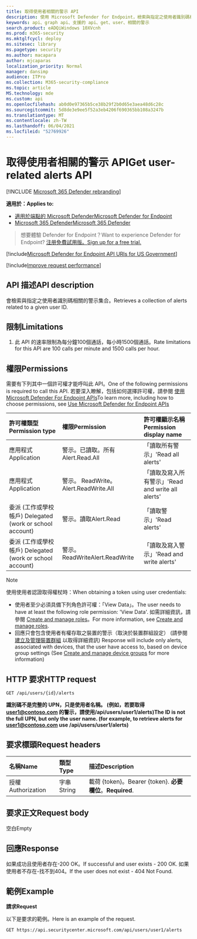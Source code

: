```yaml
---
title: 取得使用者相關的警示 API
description: 使用 Microsoft Defender for Endpoint，檢索與指定之使用者識別碼相關的提醒集合。
keywords: api、graph api、支援的 api、get、user、相關的警示
search.product: eADQiWindows 10XVcnh
ms.prod: m365-security
ms.mktglfcycl: deploy
ms.sitesec: library
ms.pagetype: security
ms.author: macapara
author: mjcaparas
localization_priority: Normal
manager: dansimp
audience: ITPro
ms.collection: M365-security-compliance
ms.topic: article
MS.technology: mde
ms.custom: api
ms.openlocfilehash: ab0d0e97365b5ce38b29f2b0d65e3aea48d6c28c
ms.sourcegitcommit: 5d8de3e9ee5f52a3eb4206f690365bb108a3247b
ms.translationtype: MT
ms.contentlocale: zh-TW
ms.lasthandoff: 06/04/2021
ms.locfileid: "52769926"
---
```

# <a name="get-user-related-alerts-api"></a><span data-ttu-id="a4ad1-104">取得使用者相關的警示 API</span><span class="sxs-lookup"><span data-stu-id="a4ad1-104">Get user-related alerts API</span></span>

[!INCLUDE [Microsoft 365 Defender rebranding](../../includes/microsoft-defender.md)]

<span data-ttu-id="a4ad1-105">**適用於：**</span><span class="sxs-lookup"><span data-stu-id="a4ad1-105">**Applies to:**</span></span>
- [<span data-ttu-id="a4ad1-106">適用於端點的 Microsoft Defender</span><span class="sxs-lookup"><span data-stu-id="a4ad1-106">Microsoft Defender for Endpoint</span></span>](https://go.microsoft.com/fwlink/p/?linkid=2154037)
- [<span data-ttu-id="a4ad1-107">Microsoft 365 Defender</span><span class="sxs-lookup"><span data-stu-id="a4ad1-107">Microsoft 365 Defender</span></span>](https://go.microsoft.com/fwlink/?linkid=2118804)

> <span data-ttu-id="a4ad1-108">想要體驗 Defender for Endpoint？</span><span class="sxs-lookup"><span data-stu-id="a4ad1-108">Want to experience Defender for Endpoint?</span></span> [<span data-ttu-id="a4ad1-109">注册免費試用版。</span><span class="sxs-lookup"><span data-stu-id="a4ad1-109">Sign up for a free trial.</span></span>](https://www.microsoft.com/microsoft-365/windows/microsoft-defender-atp?ocid=docs-wdatp-exposedapis-abovefoldlink) 


[!include[Microsoft Defender for Endpoint API URIs for US Government](../../includes/microsoft-defender-api-usgov.md)]

[!include[Improve request performance](../../includes/improve-request-performance.md)]

## <a name="api-description"></a><span data-ttu-id="a4ad1-110">API 描述</span><span class="sxs-lookup"><span data-stu-id="a4ad1-110">API description</span></span>
<span data-ttu-id="a4ad1-111">會檢索與指定之使用者識別碼相關的警示集合。</span><span class="sxs-lookup"><span data-stu-id="a4ad1-111">Retrieves a collection of alerts related to a given user ID.</span></span>


## <a name="limitations"></a><span data-ttu-id="a4ad1-112">限制</span><span class="sxs-lookup"><span data-stu-id="a4ad1-112">Limitations</span></span>
1. <span data-ttu-id="a4ad1-113">此 API 的速率限制為每分鐘100個通話，每小時1500個通話。</span><span class="sxs-lookup"><span data-stu-id="a4ad1-113">Rate limitations for this API are 100 calls per minute and 1500 calls per hour.</span></span>


## <a name="permissions"></a><span data-ttu-id="a4ad1-114">權限</span><span class="sxs-lookup"><span data-stu-id="a4ad1-114">Permissions</span></span>
<span data-ttu-id="a4ad1-115">需要有下列其中一個許可權才能呼叫此 API。</span><span class="sxs-lookup"><span data-stu-id="a4ad1-115">One of the following permissions is required to call this API.</span></span> <span data-ttu-id="a4ad1-116">若要深入瞭解，包括如何選擇許可權，請參閱 [使用 Microsoft Defender For Endpoint APIs](apis-intro.md)</span><span class="sxs-lookup"><span data-stu-id="a4ad1-116">To learn more, including how to choose permissions, see [Use Microsoft Defender for Endpoint APIs](apis-intro.md)</span></span>

<span data-ttu-id="a4ad1-117">許可權類型</span><span class="sxs-lookup"><span data-stu-id="a4ad1-117">Permission type</span></span> |   <span data-ttu-id="a4ad1-118">權限</span><span class="sxs-lookup"><span data-stu-id="a4ad1-118">Permission</span></span>  |   <span data-ttu-id="a4ad1-119">許可權顯示名稱</span><span class="sxs-lookup"><span data-stu-id="a4ad1-119">Permission display name</span></span>
:---|:---|:---
<span data-ttu-id="a4ad1-120">應用程式</span><span class="sxs-lookup"><span data-stu-id="a4ad1-120">Application</span></span> |   <span data-ttu-id="a4ad1-121">警示。已讀取。所有</span><span class="sxs-lookup"><span data-stu-id="a4ad1-121">Alert.Read.All</span></span> |    <span data-ttu-id="a4ad1-122">「讀取所有警示」</span><span class="sxs-lookup"><span data-stu-id="a4ad1-122">'Read all alerts'</span></span>
<span data-ttu-id="a4ad1-123">應用程式</span><span class="sxs-lookup"><span data-stu-id="a4ad1-123">Application</span></span> |   <span data-ttu-id="a4ad1-124">警示。 ReadWrite。</span><span class="sxs-lookup"><span data-stu-id="a4ad1-124">Alert.ReadWrite.All</span></span> |   <span data-ttu-id="a4ad1-125">「讀取及寫入所有警示」</span><span class="sxs-lookup"><span data-stu-id="a4ad1-125">'Read and write all alerts'</span></span>
<span data-ttu-id="a4ad1-126">委派 (工作或學校帳戶) </span><span class="sxs-lookup"><span data-stu-id="a4ad1-126">Delegated (work or school account)</span></span> | <span data-ttu-id="a4ad1-127">警示。讀取</span><span class="sxs-lookup"><span data-stu-id="a4ad1-127">Alert.Read</span></span> | <span data-ttu-id="a4ad1-128">「讀取警示」</span><span class="sxs-lookup"><span data-stu-id="a4ad1-128">'Read alerts'</span></span>
<span data-ttu-id="a4ad1-129">委派 (工作或學校帳戶) </span><span class="sxs-lookup"><span data-stu-id="a4ad1-129">Delegated (work or school account)</span></span> | <span data-ttu-id="a4ad1-130">警示。 ReadWrite</span><span class="sxs-lookup"><span data-stu-id="a4ad1-130">Alert.ReadWrite</span></span> | <span data-ttu-id="a4ad1-131">「讀取及寫入警示」</span><span class="sxs-lookup"><span data-stu-id="a4ad1-131">'Read and write alerts'</span></span>

>[!Note]
> <span data-ttu-id="a4ad1-132">使用使用者認證取得權杖時：</span><span class="sxs-lookup"><span data-stu-id="a4ad1-132">When obtaining a token using user credentials:</span></span>
>- <span data-ttu-id="a4ad1-133">使用者至少必須具備下列角色許可權：「View Data」。</span><span class="sxs-lookup"><span data-stu-id="a4ad1-133">The user needs to have at least the following role permission: 'View Data'.</span></span> <span data-ttu-id="a4ad1-134">如需詳細資訊，請參閱 [Create and manage roles](user-roles.md)。</span><span class="sxs-lookup"><span data-stu-id="a4ad1-134">For more information, see [Create and manage roles](user-roles.md).</span></span>
>- <span data-ttu-id="a4ad1-135">回應只會包含使用者有權存取之裝置的警示（取決於裝置群組設定） (請參閱 [建立及管理裝置群組](machine-groups.md) 以取得詳細資訊) </span><span class="sxs-lookup"><span data-stu-id="a4ad1-135">Response will include only alerts, associated with devices, that the user have access to, based on device group settings (See [Create and manage device groups](machine-groups.md) for more information)</span></span>

## <a name="http-request"></a><span data-ttu-id="a4ad1-136">HTTP 要求</span><span class="sxs-lookup"><span data-stu-id="a4ad1-136">HTTP request</span></span>
```
GET /api/users/{id}/alerts
```

<span data-ttu-id="a4ad1-137">**識別碼不是完整的 UPN，只是使用者名稱。 (例如，若要取得 user1@contoso.com 的警示，請使用/api/users/user1/alerts)**</span><span class="sxs-lookup"><span data-stu-id="a4ad1-137">**The ID is not the full UPN, but only the user name. (for example, to retrieve alerts for user1@contoso.com use /api/users/user1/alerts)**</span></span>

## <a name="request-headers"></a><span data-ttu-id="a4ad1-138">要求標頭</span><span class="sxs-lookup"><span data-stu-id="a4ad1-138">Request headers</span></span>

<span data-ttu-id="a4ad1-139">名稱</span><span class="sxs-lookup"><span data-stu-id="a4ad1-139">Name</span></span> | <span data-ttu-id="a4ad1-140">類型</span><span class="sxs-lookup"><span data-stu-id="a4ad1-140">Type</span></span> | <span data-ttu-id="a4ad1-141">描述</span><span class="sxs-lookup"><span data-stu-id="a4ad1-141">Description</span></span>
:---|:---|:---
<span data-ttu-id="a4ad1-142">授權</span><span class="sxs-lookup"><span data-stu-id="a4ad1-142">Authorization</span></span> | <span data-ttu-id="a4ad1-143">字串</span><span class="sxs-lookup"><span data-stu-id="a4ad1-143">String</span></span> | <span data-ttu-id="a4ad1-144">載荷 {token}。</span><span class="sxs-lookup"><span data-stu-id="a4ad1-144">Bearer {token}.</span></span> <span data-ttu-id="a4ad1-145">**必要欄位**。</span><span class="sxs-lookup"><span data-stu-id="a4ad1-145">**Required**.</span></span>


## <a name="request-body"></a><span data-ttu-id="a4ad1-146">要求正文</span><span class="sxs-lookup"><span data-stu-id="a4ad1-146">Request body</span></span>
<span data-ttu-id="a4ad1-147">空白</span><span class="sxs-lookup"><span data-stu-id="a4ad1-147">Empty</span></span>

## <a name="response"></a><span data-ttu-id="a4ad1-148">回應</span><span class="sxs-lookup"><span data-stu-id="a4ad1-148">Response</span></span>
<span data-ttu-id="a4ad1-149">如果成功且使用者存在-200 OK。</span><span class="sxs-lookup"><span data-stu-id="a4ad1-149">If successful and user exists - 200 OK.</span></span> <span data-ttu-id="a4ad1-150">如果使用者不存在-找不到404。</span><span class="sxs-lookup"><span data-stu-id="a4ad1-150">If the user does not exist - 404 Not Found.</span></span> 


## <a name="example"></a><span data-ttu-id="a4ad1-151">範例</span><span class="sxs-lookup"><span data-stu-id="a4ad1-151">Example</span></span>

<span data-ttu-id="a4ad1-152">**請求**</span><span class="sxs-lookup"><span data-stu-id="a4ad1-152">**Request**</span></span>

<span data-ttu-id="a4ad1-153">以下是要求的範例。</span><span class="sxs-lookup"><span data-stu-id="a4ad1-153">Here is an example of the request.</span></span>

```http
GET https://api.securitycenter.microsoft.com/api/users/user1/alerts
```
